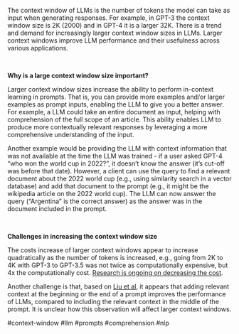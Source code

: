 The context window of LLMs is the number of tokens the model can take as input when generating responses. For example, in GPT-3 the context window size is 2K (2000) and in GPT-4 it is a larger 32K. There is a trend and demand for increasingly larger context window sizes in LLMs. Larger context windows improve LLM performance and their usefulness across various applications.

‍

**Why is a large context window size important?**

Larger context window sizes increase the ability to perform in-context learning in prompts. That is, you can provide more examples and/or larger examples as prompt inputs, enabling the LLM to give you a better answer. For example, a LLM could take an entire document as input, helping with comprehension of the full scope of an article. This ability enables LLM to produce more contextually relevant responses by leveraging a more comprehensive understanding of the input. 

Another example would be providing the LLM with context information that was not available at the time the LLM was trained - if a user asked GPT-4 “who won the world cup in 2022?”, it doesn’t know the answer (it’s cut-off was before that date). However, a client can use the query to find a relevant document about the 2022 world cup (e.g., using similarity search in a vector database) and add that document to the prompt (e.g., it might be the wikipedia article on the 2022 world cup). The LLM can now answer the query (“Argentina” is the correct answer) as the answer was in the document included in the prompt.

 

**Challenges in increasing the context window size**

The costs increase of larger context windows appear to increase quadratically as the number of tokens is increased, e.g., going from 2K to 4K with GPT-3 to GPT-3.5 was not twice as computationally expensive, but 4x the computationally cost. [Research is ongoing on decreasing the cost](https://hazyresearch.stanford.edu/blog/2023-03-27-long-learning). 

Another challenge is that, based on [Liu et al](https://arxiv.org/abs/2307.03172), it appears that adding relevant context at the beginning or the end of a prompt improves the performance of LLMs, compared to including the relevant context in the middle of the prompt. It is unclear how this observation will affect larger context windows.


#context-window #llm #prompts #comprehension #nlp 